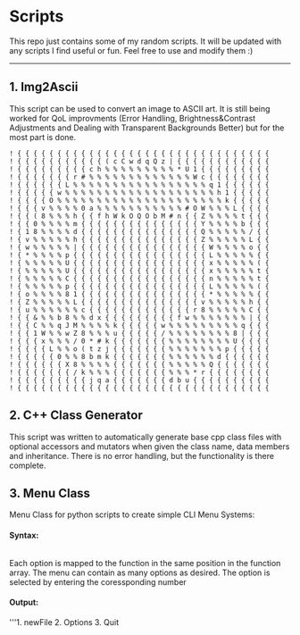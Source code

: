 # Scripts
This repo just contains some of my random scripts.
It will be updated with any scripts I find useful or fun.
Feel free to use and modify them :)

---

## 1. Img2Ascii ##
This script can be used to convert an image to ASCII art. It is still being worked for QoL improvments (Error Handling, Brightness&Contrast Adjustments and Dealing with Transparent Backgrounds Better) but for the most part is done.

```  ! ! ! ! ! ! ! ! ! ! ! ! ! ! ! ! ! ! ! ! ! ! ! ! ! ! ! ! ! ! ! ! 
! { { { { { { { { { { { { { { { { { { { { { { { { { { { { { { { { 
! { { { { { { { { { { { ( c C w d q Q z | { { { { { { { { { { { { 
! { { { { { { { { { c h % % % % % % % % % * U 1 { { { { { { { { { 
! { { { { { { { r # % % % % % % % % % % % % % W c { { { { { { { { 
! { { { { { { L % % % % % % % % % % % % % % % % % q 1 { { { { { { 
! { { { { { w % % % % % % % % % % % % % % % % % % % h 1 { { { { { 
! { { { { O % % % % % % % % % % % % % % % % % % % % % k { { { { { 
! { { { v % % % % 0 a % % % % % % % % % % % # O W % % % L { { { { 
! { { ( 8 % % % h { { f h W k O Q O b M # n { { Z % % % % t { { { 
! { { 0 % % % % m { { { { { { { { { { { { { { { Y % % % % b { { { 
! { 1 8 % % % % d { { { { { { { { { { { { { { { Q % % % % % / { { 
! { v % % % % % h { { { { { { { { { { { { { { { Z % % % % % L { { 
! { w % % % % % | { { { { { { { { { { { { { { { { W % % % % o { { 
! { * % % % % p { { { { { { { { { { { { { { { { { L % % % % % { { 
! { % % % % % U { { { { { { { { { { { { { { { { { x % % % % % ( { 
! { % % % % % U { { { { { { { { { { { { { { { { { x % % % % % t { 
! { % % % % % C { { { { { { { { { { { { { { { { { n % % % % % t { 
! { % % % % % p { { { { { { { { { { { { { { { { { L % % % % % ( { 
! { o % % % % 8 1 { { { { { { { { { { { { { { { { * % % % % % { { 
! { Z % % % % % L { { { { { { { { { { { { { { { v % % % % % h { { 
! { u % % % % % % c { { { { { { { { { { { { { r 8 % % % % % C { { 
! { { & % % b 8 % % d x { { { { { { { { { f w % % % % % % % | { { 
! { { C % % q J M % % % % k { { { { { w % % % % % % % % % q { { { 
! { { 1 W % % w Z 8 % % % u { { { { { / % % % % % % % % 8 | { { { 
! { { { x % % % / 0 * # k { { { { { { { % % % % % % % % U { { { { 
! { { { { L % % o ( t z j { { { { { { { % % % % % % % p { { { { { 
! { { { { { 0 % % 8 b m k { { { { { { { % % % % % % d { { { { { { 
! { { { { { { X 8 % % % % { { { { { { { % % % % % Q { { { { { { { 
! { { { { { { { / k % % % { { { { { { { % % % * r { { { { { { { { 
! { { { { { { { { { j q a { { { { { { { d b u { { { { { { { { { { 
! { { { { { { { { { { { { { { { { { { { { { { { { { { { { { { { { 
```


## 2. C++ Class Generator ##
This script was written to automatically generate base cpp class files with optional accessors and mutators when given the class name, data members and inheritance. There is no error handling, but the functionality is there complete.

## 3. Menu Class ##
Menu Class for python scripts to create simple CLI Menu Systems:
#### Syntax: ####
``` mainMenu = Menu(["newFile", "Options", "Quit"],[func1, func2, func3])
```
Each option is mapped to the function in the same position in the function array. The menu can contain as many options as desired. The option is selected by entering the coressponding number

#### Output: ####
'''1. newFile
2. Options
3. Quit
```
